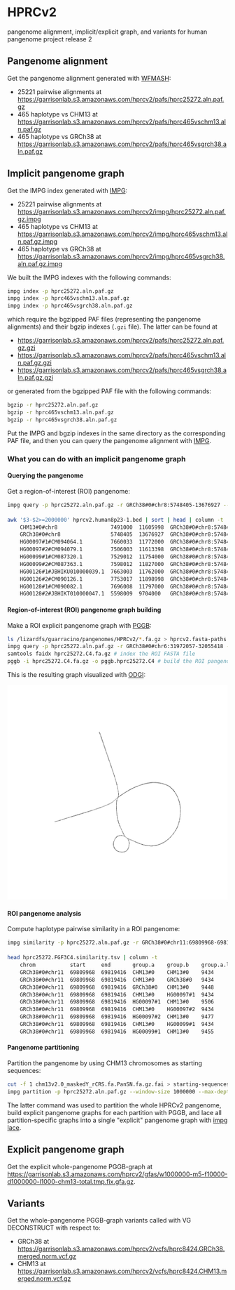 # HPRCv2
pangenome alignment, implicit/explicit graph, and variants for human pangenome project release 2

## Pangenome alignment

Get the pangenome alignment generated with [WFMASH](https://github.com/waveygang/wfmash):
- 25221 pairwise alignments at https://garrisonlab.s3.amazonaws.com/hprcv2/pafs/hprc25272.aln.paf.gz
- 465 haplotype vs CHM13 at https://garrisonlab.s3.amazonaws.com/hprcv2/pafs/hprc465vschm13.aln.paf.gz
- 465 haplotype vs GRCh38 at https://garrisonlab.s3.amazonaws.com/hprcv2/pafs/hprc465vsgrch38.aln.paf.gz

## Implicit pangenome graph

Get the IMPG index generated with [IMPG](https://github.com/pangenome/impg):
- 25221 pairwise alignments at https://garrisonlab.s3.amazonaws.com/hprcv2/impg/hprc25272.aln.paf.gz.impg
- 465 haplotype vs CHM13 at https://garrisonlab.s3.amazonaws.com/hprcv2/impg/hprc465vschm13.aln.paf.gz.impg
- 465 haplotype vs GRCh38 at https://garrisonlab.s3.amazonaws.com/hprcv2/impg/hprc465vsgrch38.aln.paf.gz.impg

We built the IMPG indexes with the following commands:

```bash
impg index -p hprc25272.aln.paf.gz
impg index -p hprc465vschm13.aln.paf.gz
impg index -p hprc465vsgrch38.aln.paf.gz
```

which require the bgzipped PAF files (representing the pangenome alignments) and their bgzip indexes (`.gzi` file). The latter can be found at

- https://garrisonlab.s3.amazonaws.com/hprcv2/pafs/hprc25272.aln.paf.gz.gzi
- https://garrisonlab.s3.amazonaws.com/hprcv2/pafs/hprc465vschm13.aln.paf.gz.gzi
- https://garrisonlab.s3.amazonaws.com/hprcv2/pafs/hprc465vsgrch38.aln.paf.gz.gzi

or generated from the bgzipped PAF file with the following commands:

```bash
bgzip -r hprc25272.aln.paf.gz
bgzip -r hprc465vschm13.aln.paf.gz
bgzip -r hprc465vsgrch38.aln.paf.gz
```

Put the IMPG and bgzip indexes in the same directory as the corresponding PAF file, and then you can query the pangenome alignment with [IMPG](https://github.com/pangenome/impg).

### What you can do with an implicit pangenome graph

#### Querying the pangenome

Get a region-of-interest (ROI) pangenome:

```bash
impg query -p hprc25272.aln.paf.gz -r GRCh38#0#chr8:5748405-13676927 --merge-distance 1000000 -v 1 > hprcv2.human8p23-1.bed

awk '$3-$2>=2000000' hprcv2.human8p23-1.bed | sort | head | column -t
    CHM13#0#chr8                 7491000  11605998  GRCh38#0#chr8:5748405-13676927  .  -
    GRCh38#0#chr8                5748405  13676927  GRCh38#0#chr8:5748405-13676927  .  +
    HG00097#1#CM094064.1         7660033  11772000  GRCh38#0#chr8:5748405-13676927  .  -
    HG00097#2#CM094079.1         7506003  11613398  GRCh38#0#chr8:5748405-13676927  .  -
    HG00099#1#CM087320.1         7529012  11754000  GRCh38#0#chr8:5748405-13676927  .  -
    HG00099#2#CM087363.1         7598012  11827000  GRCh38#0#chr8:5748405-13676927  .  -
    HG00126#1#JBHIKU010000039.1  7663003  11762000  GRCh38#0#chr8:5748405-13676927  .  -
    HG00126#2#CM090126.1         7753017  11898998  GRCh38#0#chr8:5748405-13676927  .  +
    HG00128#1#CM090082.1         7696008  11797000  GRCh38#0#chr8:5748405-13676927  .  -
    HG00128#2#JBHIKT010000047.1  5598009  9704000   GRCh38#0#chr8:5748405-13676927  .  -
```

#### Region-of-interest (ROI) pangenome graph building

Make a ROI explicit pangenome graph with [PGGB](https://github.com/pangenome/pggb):

```bash
ls /lizardfs/guarracino/pangenomes/HPRCv2/*.fa.gz > hprcv2.fasta-paths.txt # prepare a list of FASTA files for the pangenome sequence
impg query -p hprc25272.aln.paf.gz -r GRCh38#0#chr6:31972057-32055418 -o fasta --fasta-list hprcv2.fasta-paths.txt -v 1 | bgzip -l 9 -@ 16 > hprc25272.C4.fa.gz # get the ROI pangenome in FASTA format
samtools faidx hprc25272.C4.fa.gz # index the ROI FASTA file
pggb -i hprc25272.C4.fa.gz -o pggb.hprc25272.C4 # build the ROI pangenome graph with PGGB
```

This is the resulting graph visualized with [ODGI](https://github.com/pangenome/odgi):

![C4 pangenome graph layout](./images/hprc25272.C4.fa.gz.a65af12.11fba48.3bf8f48.smooth.final.og.lay.draw.png)

#### ROI pangenome analysis

Compute haplotype pairwise similarity in a ROI pangenome:

```bash
impg similarity -p hprc25272.aln.paf.gz -r GRCh38#0#chr11:69809968-69819416 --fasta-list hprcv2.fasta-paths.txt --delim '#' --delim-pos 2 -v 1 > hprc25272.FGF3C4.similarity.tsv # use the --delim and --delim-pos options to get sample#haplotype_id (PanSN-spec)

head hprc25272.FGF3C4.similarity.tsv | column -t
    chrom           start     end       group.a    group.b    group.a.length  group.b.length  intersection  jaccard.similarity  cosine.similarity  dice.similarity  estimated.identity
    GRCh38#0#chr11  69809968  69819416  CHM13#0    CHM13#0    9434            9434            9434          1                   1                  1                1
    GRCh38#0#chr11  69809968  69819416  CHM13#0    GRCh38#0   9434            9448            4489          0.3118877           0.4754795          0.4754793        0.4754793
    GRCh38#0#chr11  69809968  69819416  GRCh38#0   CHM13#0    9448            9434            4489          0.3118877           0.4754795          0.4754793        0.4754793
    GRCh38#0#chr11  69809968  69819416  CHM13#0    HG00097#1  9434            9506            4486          0.3103639           0.4737099          0.4737065        0.4737065
    GRCh38#0#chr11  69809968  69819416  HG00097#1  CHM13#0    9506            9434            4486          0.3103639           0.4737099          0.4737065        0.4737065
    GRCh38#0#chr11  69809968  69819416  CHM13#0    HG00097#2  9434            9477            4487          0.3110788           0.4745398          0.4745386        0.4745386
    GRCh38#0#chr11  69809968  69819416  HG00097#2  CHM13#0    9477            9434            4487          0.3110788           0.4745398          0.4745386        0.4745386
    GRCh38#0#chr11  69809968  69819416  CHM13#0    HG00099#1  9434            9455            4489          0.3117361           0.4753034          0.4753031        0.4753031
    GRCh38#0#chr11  69809968  69819416  HG00099#1  CHM13#0    9455            9434            4489          0.3117361           0.4753034          0.4753031        0.4753031
```

<!-- Perform principal component analysis (PCA) on a ROI pangenome:

```bash
echo -e "GRCh38#0#chr17\t42800000\t46800000" > 17q21.bed
echo -e "GRCh38#0#chr17\t45500000\t46500000" > 17q21.bed
bedtools makewindows -b 17q21.bed -w 5000 > 17q21.windows5kb.bed

impg similarity -p hprc25272.aln.paf.gz -b 17q21.windows5kb.bed --fasta-list hprcv2.fasta-paths.txt --pca --pca-components 1 --delim '#' --delim-pos 2 -v 2 --polarize-guide-samples "CHM13#0" --threads 32 > pca_results.txt
``` -->

#### Pangenome partitioning

Partition the pangenome by using CHM13 chromosomes as starting sequences:

```bash
cut -f 1 chm13v2.0_maskedY_rCRS.fa.PanSN.fa.gz.fai > starting-sequences.txt # prepare the list of starting sequences
impg partition -p hprc25272.aln.paf.gz --window-size 1000000 --max-depth 5 --min-missing-size 10000 --merge-distance 1000000  --min-transitive-len 1000 --starting-sequences-file starting-sequences.txt    --selection-mode total --output-folder partitions -t 32 -v 1
```

The latter command was used to partition the whole HPRCv2 pangenome, build explicit pangenome graphs for each partition with PGGB, and lace all partition-specific graphs into a single "explicit" pangenome graph with [impg lace](https://github.com/pangenome/impg).

## Explicit pangenome graph

Get the explicit whole-pangenome PGGB-graph at https://garrisonlab.s3.amazonaws.com/hprcv2/gfas/w1000000-m5-f10000-d1000000-l1000-chm13-total.tmp.fix.gfa.gz.

## Variants

Get the whole-pangenome PGGB-graph variants called with VG DECONSTRUCT with respect to:
- GRCh38 at https://garrisonlab.s3.amazonaws.com/hprcv2/vcfs/hprc8424.GRCh38.merged.norm.vcf.gz
- CHM13 at https://garrisonlab.s3.amazonaws.com/hprcv2/vcfs/hprc8424.CHM13.merged.norm.vcf.gz
